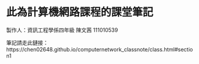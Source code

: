 <h1>此為計算機網路課程的課堂筆記</h1>
<p>製作人：資訊工程學係四年級 陳文茜 111010539</p>
<p>筆記請走此鏈接：https://chen02648.github.io/computernetwork_classnote/class.html#section1</p>
